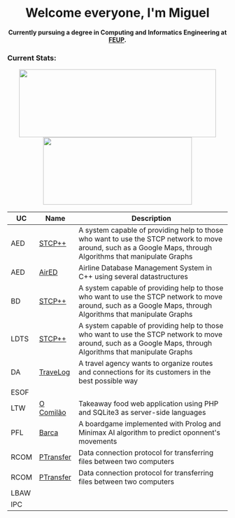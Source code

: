 <h1 align="center"> Welcome everyone, I'm Miguel </h1>

<p align="center" style="font-weight:bold;">
    Currently pursuing a degree in Computing and Informatics Engineering at <a href="https://www.fe.up.pt">FEUP</a>.
</p>

### Current Stats:

<p align="center">
 <img width="450" height="155" align="center" src="https://github-readme-stats.vercel.app/api?username=Miteus2004&hide=prs&count_private=true&show_icons=true&theme=github_dark">
 <img width="340" height="154" align="center" src="https://github-readme-stats.vercel.app/api/top-langs/?username=Miteus2004&layout=compact&theme=github_dark&hide=Makefile,Cmake,Shell,Starlark,M4,Html,teX&line_height=27">
</p>

| UC   | Name      | Description                                                                                                                                                   
|------|-----------|---------------------------------------------------------------------------------------------------------------------------------------------------------------
| AED  | [STCP++](https://github.com/Miteus2004/AED-PROJ1)    | A system capable of providing help to those who want to use the STCP network to move around, such as a Google Maps, through Algorithms that manipulate Graphs |
| AED  | [AirED](https://github.com/Miteus2004/AED-PROJ2)    | Airline Database Management System in C++ using several datastructures  |
| BD   | [STCP++](https://github.com/Miteus2004/BD)    | A system capable of providing help to those who want to use the STCP network to move around, such as a Google Maps, through Algorithms that manipulate Graphs |
| LDTS | [STCP++](https://github.com/Miteus2004/LDTS)    | A system capable of providing help to those who want to use the STCP network to move around, such as a Google Maps, through Algorithms that manipulate Graphs |
| DA   | [TraveLog](https://github.com/Miteus2004/DA-PROJ2)  | A travel agency wants to organize routes and connections for its customers in the best possible way                |
| ESOF | []()     |   |
| LTW  | [O Comilão](https://github.com/Miteus2004/LTW) | Takeaway food web application using PHP and SQLite3 as server-side languages                                                                                  |
| PFL  | [Barca](https://github.com/Miteus2004/PFL-PROJ1)     | A boardgame implemented with Prolog and Minimax AI algorithm to predict oponnent's movements                                            | 
| RCOM | [PTransfer](https://github.com/Miteus2004/RCOM.proj1)     |  Data connection protocol for transferring files between two computers                                                               |
| RCOM | [PTransfer](https://github.com/Miteus2004/RCOM.proj2)     |  Data connection protocol for transferring files between two computers                                                               |
| LBAW |
| IPC  |
